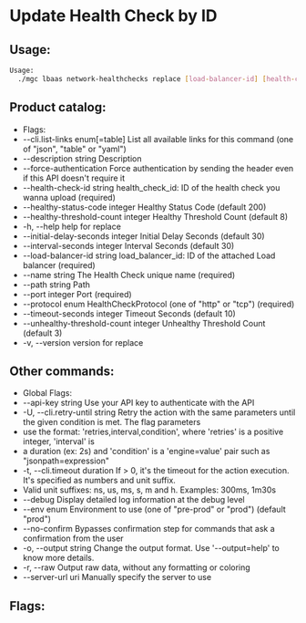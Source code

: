 # Update Health Check by ID

## Usage:
```bash
Usage:
  ./mgc lbaas network-healthchecks replace [load-balancer-id] [health-check-id] [flags]
```

## Product catalog:
- Flags:
- --cli.list-links enum[=table]         List all available links for this command (one of "json", "table" or "yaml")
- --description string                  Description
- --force-authentication                Force authentication by sending the header even if this API doesn't require it
- --health-check-id string              health_check_id: ID of the health check you wanna upload (required)
- --healthy-status-code integer         Healthy Status Code (default 200)
- --healthy-threshold-count integer     Healthy Threshold Count (default 8)
- -h, --help                                help for replace
- --initial-delay-seconds integer       Initial Delay Seconds (default 30)
- --interval-seconds integer            Interval Seconds (default 30)
- --load-balancer-id string             load_balancer_id: ID of the attached Load balancer (required)
- --name string                         The Health Check unique name (required)
- --path string                         Path
- --port integer                        Port (required)
- --protocol enum                       HealthCheckProtocol (one of "http" or "tcp") (required)
- --timeout-seconds integer             Timeout Seconds (default 10)
- --unhealthy-threshold-count integer   Unhealthy Threshold Count (default 3)
- -v, --version                             version for replace

## Other commands:
- Global Flags:
- --api-key string           Use your API key to authenticate with the API
- -U, --cli.retry-until string   Retry the action with the same parameters until the given condition is met. The flag parameters
- use the format: 'retries,interval,condition', where 'retries' is a positive integer, 'interval' is
- a duration (ex: 2s) and 'condition' is a 'engine=value' pair such as "jsonpath=expression"
- -t, --cli.timeout duration     If > 0, it's the timeout for the action execution. It's specified as numbers and unit suffix.
- Valid unit suffixes: ns, us, ms, s, m and h. Examples: 300ms, 1m30s
- --debug                    Display detailed log information at the debug level
- --env enum                 Environment to use (one of "pre-prod" or "prod") (default "prod")
- --no-confirm               Bypasses confirmation step for commands that ask a confirmation from the user
- -o, --output string            Change the output format. Use '--output=help' to know more details.
- -r, --raw                      Output raw data, without any formatting or coloring
- --server-url uri           Manually specify the server to use

## Flags:
```bash

```

